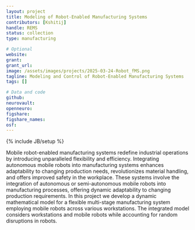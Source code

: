 ```yaml
---
layout: project
title: Modeling of Robot-Enabled Manufacturing Systems
contributors: [Kshitij]
handle: REMS
status: collection
type: manufacturing

# Optional
website: 
grant:
grant_url:
image: /assets/images/projects/2025-03-24-Robot_fMS.png
tagline: Modeling and Control of Robot-Enabled Manufacturing Systems
tags: []

# Data and code
github: 
neurovault:
openneuro:
figshare:
figshare_names:
osf:
---
```

{% include JB/setup %}

Mobile robot-enabled manufacturing systems redefine industrial operations by introducing unparalleled flexibility and efficiency. Integrating autonomous mobile robots into manufacturing systems enhances adaptability to changing production needs, revolutionizes material handling, and offers improved safety in the workplace. These systems involve the integration of autonomous or semi-autonomous mobile robots into manufacturing processes, offering dynamic adaptability to changing production requirements. In this project we develop a dynamic mathematical model for a flexible multi-stage manufacturing system employing mobile robots across various workstations. The integrated model considers workstations and mobile robots while accounting for random disruptions in robots.





